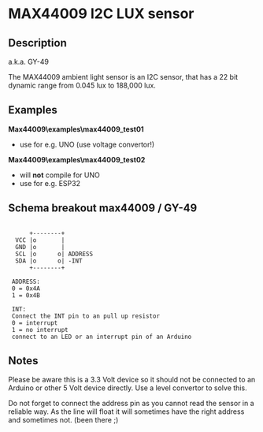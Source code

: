 
# MAX44009 I2C LUX sensor

## Description
a.k.a. GY-49

The MAX44009 ambient light sensor is an I2C sensor, that has a 22 bit 
dynamic range from 0.045 lux to 188,000 lux.

## Examples

**Max44009\examples\max44009_test01**
- use for e.g. UNO (use voltage convertor!)

**Max44009\examples\max44009_test02**
- will **not** compile for UNO
- use for e.g. ESP32


## Schema breakout max44009 / GY-49

```

      +--------+
  VCC |o       |
  GND |o       |
  SCL |o      o| ADDRESS
  SDA |o      o| -INT
      +--------+

 ADDRESS:
 0 = 0x4A
 1 = 0x4B

 INT:
 Connect the INT pin to an pull up resistor
 0 = interrupt
 1 = no interrupt
 connect to an LED or an interrupt pin of an Arduino
```

## Notes
Please be aware this is a 3.3 Volt device so it should not be connected
to an Arduino or other 5 Volt device directly. Use a level convertor to 
solve this.

Do not forget to connect the address pin as you cannot read the sensor
in a reliable way. As the line will float it will sometimes have the
right address and sometimes not. (been there ;)
